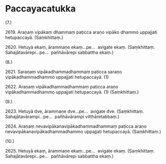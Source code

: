 # Paccayacatukka

(7.)

2619\. Araṇaṃ vipākaṃ dhammaṃ paṭicca araṇo vipāko dhammo uppajjati hetupaccayā. (Saṃkhittaṃ.)

2620\. Hetuyā ekaṃ, ārammaṇe ekaṃ…pe…  avigate ekaṃ. (Saṃkhittaṃ. Sahajātavārepi…pe…  pañhāvārepi sabbattha ekaṃ.)

(8.)

2621\. Saraṇaṃ vipākadhammadhammaṃ paṭicca saraṇo vipākadhammadhammo uppajjati hetupaccayā. (1)

2622\. Araṇaṃ vipākadhammadhammaṃ paṭicca araṇo vipākadhammadhammo uppajjati hetupaccayā. (1) (Saṃkhittaṃ.)

(9.)

2623\. Hetuyā dve, ārammaṇe dve…pe…  avigate dve. (Saṃkhittaṃ. Sahajātavārampi…pe…  pañhāvārampi vitthāretabbaṃ.)

2624\. Araṇaṃ nevavipākanavipākadhammadhammaṃ paṭicca araṇo nevavipākanavipākadhammadhammo uppajjati hetupaccayā. (Saṃkhittaṃ.)

(10.)

2625\. Hetuyā ekaṃ, ārammaṇe ekaṃ…pe…  avigate ekaṃ. (Saṃkhittaṃ. Sahajātavārepi…pe…  pañhāvārepi sabbattha ekaṃ.)
